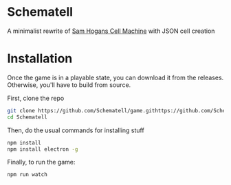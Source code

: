 # Schematell
A minimalist rewrite of [Sam Hogans Cell Machine](https://samhogan.itch.io/cell-machine) with JSON cell creation

# Installation
Once the game is in a playable state, you can download it from the releases. Otherwise, you'll have to build from source.

First, clone the repo
```bash
git clone https://github.com/Schematell/game.githttps://github.com/Schematell/game.githttps://github.com/Schematell/game.git
cd Schematell
```

Then, do the usual commands for installing stuff
```bash
npm install
npm install electron -g
```

Finally, to run the game:
```bash
npm run watch
```